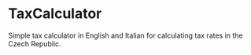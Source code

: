 # TaxCalculator
Simple tax calculator in English and Italian for calculating tax rates in the Czech Republic.
